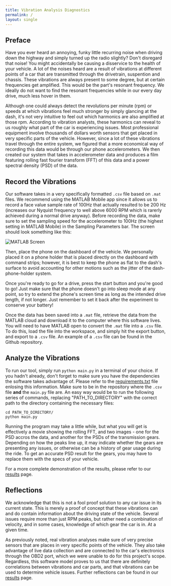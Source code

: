 ```yaml
---
title: Vibration Analysis Diagnostics
permalink: /
layout: single
---
```


## Preface
Have you ever heard an annoying, funky little recurring noise when driving down the highway and simply turned up the radio slightly? Don't disregard that noise! You might accidentally be causing a disservice to the health of your vehicle. A lot of the noises heard are a result of vibrations at different points of a car that are transmitted through the drivetrain, suspention and chassis. These vibrations are always present to some degree, but at certain frequencies get amplified. This would be the part's resonant frequency. We ideally do not want to find the resonant frequencies while in our every day drive, much less hover in them.

Although one could always detect the revolutions per minute (rpm) or speeds at which vibrations feel much stronger by simply glancing at the dash, it's not very intuitive to feel out which harmonics are also amplified at those rpm. According to vibration analysts, these harmonics can reveal to us roughly what part of the car is experiencing issues. Most professional equipment involve thousands of dollars worth sensors that get placed in very specific parts of the vehicle. However, since a lot of these vibrations travel through the entire system, we figured that a more economical way of recording this data would be through our phone accelerometers. We then created our system that takes in accelerometer data and produces a film featuring rolling fast fourier transform (FFT) of this data and a power spectral density (PSD) of the data.

## Record the Vibrations
Our software takes in a very specifically formatted `.csv` file based on `.mat` files. We recommend using the MATLAB Mobile app since it allows us to record a face value sample rate of 100Hz that actually resulted to be 200 Hz (increases our Nyquist frequency to well above 6000 RPM which is rarerly achieved during a normal drive anyway). Before recording the data, make sure to set the sampling speed for the accelerometer to 100Hz (the highest setting in MATLAB Mobile) in the Sampling Parameters bar. The screen should look something like this:

![MATLAB Screen](/assets/images/matlab_screen.jpg)

Then, place the phone on the dashboard of the vehicle. We personally placed it on a phone holder that is placed directly on the dashboard with command strips; however, it is best to keep the phone as flat to the dash's surface to avoid accounting for other motions such as the jitter of the dash-phone-holder system.

Once you're ready to go for a drive, press the start button and you're good to go! Just make sure that the phone doesn't go into sleep mode at any point, so try to extend the phone's screen time as long as the intended drive length, if not longer. Just remember to set it back after the experiment to conserve your battery!

Once the data has been saved into a `.mat` file, retrieve the data from the MATLAB cloud and download it to the computer where this software lives. You will need to have MATLAB open to convert the `.mat` file into a `.csv` file. To do this, load the file into the workspace, and simply hit the export button, and export to a `.csv` file. An example of a `.csv` file can be found in the Github repository.

## Analyze the Vibrations
To run our tool, simply run `python main.py` in a terminal of your choice. If you hadn't already, don't forget to make sure you have the dependencies the software takes advantage of. Please refer to the [requirements.txt](/requirements.txt) file enlosing this information. Make sure to be in the repository where the `.csv` file **and** the `main.py` file are. An easy way would be to run the following series of commands, replacing "PATH_TO_DIRECTORY" with the correct path to the directory containing the necessary files:
```
cd PATH_TO_DIRECTORY/
python main.py
```
Running the program may take a little while, but what you will get is effectively a movie showing the rolling FFT, and two images - one for the PSD accros the data, and another for the PSDs of the transmission gears. Depending on how the peaks line up, it may indicate whether the gears are presenting any issues, or otherwise can be a history of gear usage during the ride. To get an accurate PSD result for the gears, you may have to replace them with the specs of your vehicle.

For a more complete demonstration of the results, please refer to our [results](/results/) page.

## Reflections
We acknowledge that this is not a fool proof solution to any car issue in its current state. This is merely a proof of concept that these vibrations can and do contain information about the driving state of the vehicle. Several issues require more than just RPM peaks, but rather need a combination of velocity, and in some cases, knowledge of which gear the car is in. At a given time.

As previously noted, real vibration analyses make sure of very precise sensors that are places in very specific points of the vehicle. They also take advantage of live data collection and are connected to the car's electronics through the OBD2 port, which we were unable to do for this project's scope. Regardless, this software model proves to us that there are definitely correlations between vibrations and car parts, and that vibrations can be used to determine vehicle issues. Further reflections can be found in our [results](/results/) page.
